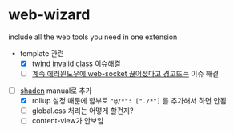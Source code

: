 # web-wizard

include all the web tools you need in one extension

- template 관련
  - [x] [twind invalid class](https://github.com/Jonghakseo/chrome-extension-boilerplate-react-vite/issues/243) 이슈해결
  - [ ] [계속 에러윈도우에 web-socket 끊어졌다고 경고뜨는]() 이슈 해결
- [ ] [shadcn](https://ui.shadcn.com/docs/installation/manual) manual로 추가
    - [x] rollup 설정 때문에 함부로 `"@/*": ["./*"]` 를 추가해서 하면 안됨
    - [ ] global.css 처리는 어떻게 할건지?
    - [ ] content-view가 안보임